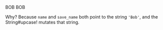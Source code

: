 BOB
BOB

Why? Because `name` and `save_name` both point to the string `'Bob'`, and the String#upcase! mutates that string.